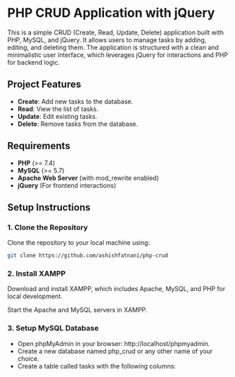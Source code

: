# PHP CRUD Application with jQuery

This is a simple CRUD (Create, Read, Update, Delete) application built with PHP, MySQL, and jQuery. It allows users to manage tasks by adding, editing, and deleting them. The application is structured with a clean and minimalistic user interface, which leverages jQuery for interactions and PHP for backend logic.

## Project Features

- **Create**: Add new tasks to the database.
- **Read**: View the list of tasks.
- **Update**: Edit existing tasks.
- **Delete**: Remove tasks from the database.

## Requirements

- **PHP** (>= 7.4)
- **MySQL** (>= 5.7)
- **Apache Web Server** (with mod_rewrite enabled)
- **jQuery** (For frontend interactions)

## Setup Instructions

### 1. Clone the Repository

Clone the repository to your local machine using:

```bash
git clone https://github.com/ashishfatnani/php-crud
```

### 2. Install XAMPP

Download and install XAMPP, which includes Apache, MySQL, and PHP for local development.

Start the Apache and MySQL servers in XAMPP.

### 3. Setup MySQL Database

- Open phpMyAdmin in your browser: http://localhost/phpmyadmin.
- Create a new database named php_crud or any other name of your choice.
- Create a table called tasks with the following columns:

